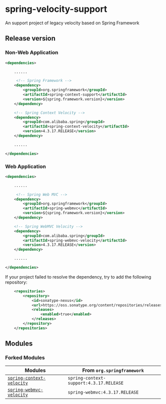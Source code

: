 # spring-velocity-support
An support project of legacy velocity based on Spring Framework


## Release version

### Non-Web Application

````xml
<dependencies>

    ......

     <!-- Spring Framework -->
    <dependency>
        <groupId>org.springframework</groupId>
        <artifactId>spring-context-support</artifactId>
        <version>${spring.framework.version}</version>
    </dependency>

    <!-- Spring Context Velocity -->
    <dependency>
        <groupId>com.alibaba.spring</groupId>
        <artifactId>spring-context-velocity</artifactId>
        <version>4.3.17.RELEASE</version>
    </dependency>

    ......

</dependencies>
````

### Web Application

````xml
<dependencies>

    ......

     <!-- Spring Web MVC -->
    <dependency>
        <groupId>org.springframework</groupId>
        <artifactId>spring-webmvc</artifactId>
        <version>${spring.framework.version}</version>
    </dependency>

    <!-- Spring WebMVC Velocity -->
    <dependency>
        <groupId>com.alibaba.spring</groupId>
        <artifactId>spring-webmvc-velocity</artifactId>
        <version>4.3.17.RELEASE</version>
    </dependency>

    ......

</dependencies>
````

If your project failed to resolve the dependency, try to add the following repository:
```xml
    <repositories>
        <repository>
            <id>sonatype-nexus</id>
            <url>https://oss.sonatype.org/content/repositories/releases</url>
            <releases>
                <enabled>true</enabled>
            </releases>
        </repository>
    </repositories>
```




## Modules


### Forked Modules

| Modules                  | From `org.springframework`                                  |
| ------------------------------- | ----------------------------------------------------------- |
| [`spring-context-velocity`](spring-context-velocity) | `spring-context-support:4.3.17.RELEASE`                     |
| [`spring-webmvc-velocity`](spring-webmvc-velocity)   | `spring-webmvc:4.3.17.RELEASE`                              |
